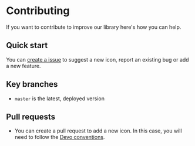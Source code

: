 # Contributing

If you want to contribute to improve our library here's how you can help.

## Quick start

You can [create a issue](TODO) to suggest a new icon, report an existing bug or
add a new feature.

## Key branches

- `master` is the latest, deployed version

## Pull requests

- You can create a pull request to add a new icon. In this case, you will need
  to follow the [Devo conventions](TODO).
